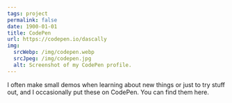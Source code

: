 ```yaml
---
tags: project
permalink: false
date: 1900-01-01
title: CodePen
url: https://codepen.io/dascally
img:
  srcWebp: /img/codepen.webp
  srcJpeg: /img/codepen.jpg
  alt: Screenshot of my CodePen profile.
---
```


I often make small demos when learning about new things or just to try stuff
out, and I occasionally put these on CodePen. You can find them here.
